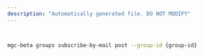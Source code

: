 ```yaml
---
description: "Automatically generated file. DO NOT MODIFY"
---
```


```bash


mgc-beta groups subscribe-by-mail post --group-id {group-id}

```